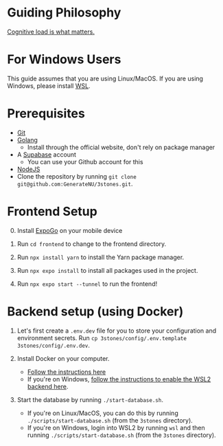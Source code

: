 # Guiding Philosophy
[Cognitive load is what matters.](https://github.com/zakirullin/cognitive-load)

# For Windows Users
This guide assumes that you are using Linux/MacOS. If you are using Windows, please install [WSL](https://learn.microsoft.com/en-us/windows/wsl/install).

# Prerequisites
- [Git](https://git-scm.com/)
- [Golang](https://go.dev/)
  - Install through the official website, don't rely on package manager
- A [Supabase](https://supabase.com/) account
  - You can use your Github account for this
- [NodeJS](https://nodejs.org/en/)
- Clone the repository by running `git clone git@github.com:GenerateNU/3stones.git`.

# Frontend Setup

0. Install [ExpoGo](https://expo.dev/go) on your mobile device

1. Run `cd frontend` to change to the frontend directory.

2. Run `npx install yarn` to install the Yarn package manager.

3. Run `npx expo install` to install all packages used in the project.

4. Run `npx expo start --tunnel` to run the frontend!

# Backend setup (using Docker)
1. Let's first create a `.env.dev` file for you to store your configuration and environment secrets. Run `cp 3stones/config/.env.template 3stones/config/.env.dev`.

2. Install Docker on your computer. 
   - [Follow the instructions here](https://docs.docker.com/get-started/get-docker/)
   - If you're on Windows, [follow the instructions to enable the WSL2 backend here](https://docs.docker.com/desktop/wsl/).

3. Start the database by running `./start-database.sh`.
   - If you're on Linux/MacOS, you can do this by running `./scripts/start-database.sh` (from the `3stones` directory).
   - If you're on Windows, login into WSL2 by running `wsl` and then running `./scripts/start-database.sh` (from the `3stones` directory).